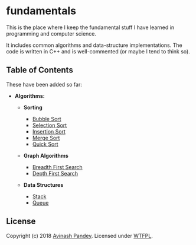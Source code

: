 # fundamentals

This is the place where I keep the fundamental stuff I have learned in programming and computer science.

It includes common algorithms and data-structure implementations. The code is written in C++ and is well-commented (or maybe I tend to think so).

## Table of Contents

These have been added so far:

- **Algorithms:**

  - **Sorting**

    - [Bubble Sort](https://github.com/mrpandey/fundamentals/blob/master/algorithms/sorting/bubble-sort.cpp)
    - [Selection Sort](https://github.com/mrpandey/fundamentals/blob/master/algorithms/sorting/selection-sort.cpp)
    - [Insertion Sort](https://github.com/mrpandey/fundamentals/blob/master/algorithms/sorting/insertion-sort.cpp)
    - [Merge Sort](https://github.com/mrpandey/fundamentals/blob/master/algorithms/sorting/merge-sort.cpp)
    - [Quick Sort](https://github.com/mrpandey/fundamentals/blob/master/algorithms/sorting/quick-sort.cpp)

  - **Graph Algorithms**

    - [Breadth First Search](https://github.com/mrpandey/fundamentals/blob/master/algorithms/graph-algorithms/bfs.cpp)
    - [Depth First Search](https://github.com/mrpandey/fundamentals/blob/master/algorithms/graph-algorithms/dfs.cpp)

  - **Data Structures**

    - [Stack](https://github.com/mrpandey/fundamentals/blob/master/data-structures/stack.cpp)
    - [Queue](https://github.com/mrpandey/fundamentals/blob/master/data-structures/queue.cpp)


## License

Copyright (c) 2018 [Avinash Pandey](http://mrpandey.com). Licensed under [WTFPL](https://github.com/mrpandey/fundamentals/blob/master/LICENSE).

